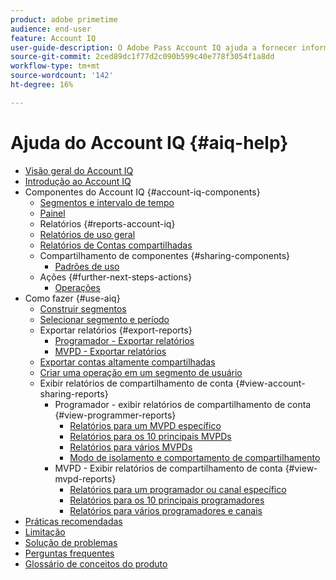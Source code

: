 ```yaml
---
product: adobe primetime
audience: end-user
feature: Account IQ
user-guide-description: O Adobe Pass Account IQ ajuda a fornecer informações sobre os componentes do Account IQ e orienta você pelas jornadas de uso dos vários componentes.
source-git-commit: 2ced89dc1f77d2c090b599c40e778f3054f1a8dd
workflow-type: tm+mt
source-wordcount: '142'
ht-degree: 16%

---
```


# Ajuda do Account IQ {#aiq-help}

+ [Visão geral do Account IQ](/help/accountiq/home.md)
+ [Introdução ao Account IQ](/help/accountiq/get-started.md)
+ Componentes do Account IQ {#account-iq-components}
   + [Segmentos e intervalo de tempo](/help/accountiq/segments-timeframe.md)
   + [Painel](/help/accountiq/dashboard.md)
   + Relatórios {#reports-account-iq}
   + [Relatórios de uso geral](/help/accountiq/general-usage-reports.md)
   + [Relatórios de Contas compartilhadas](/help/accountiq/shared-acc-reports.md)
   + Compartilhamento de componentes {#sharing-components}
      + [Padrões de uso](/help/accountiq/usage-patterns.md)
   + Ações {#further-next-steps-actions}
      + [Operações](/help/accountiq/operations.md)
+ Como fazer {#use-aiq}
   + [Construir segmentos](/help/accountiq/build-segment.md)
   + [Selecionar segmento e período](/help/accountiq/howto-select-segment-timeframe.md)
   + Exportar relatórios {#export-reports}
      + [Programador - Exportar relatórios](/help/accountiq/export-segment-metrics-progr.md)
      + [MVPD - Exportar relatórios](/help/accountiq/export-segment-metrics-mvpd.md)
   + [Exportar contas altamente compartilhadas](/help/accountiq/export-acc-information.md)
   + [Criar uma operação em um segmento de usuário](/help/accountiq/operation-affecting-user-segment.md)
   + Exibir relatórios de compartilhamento de conta {#view-account-sharing-reports}
      + Programador - exibir relatórios de compartilhamento de conta {#view-programmer-reports}
         + [Relatórios para um MVPD específico](/help/accountiq/reports-for-specific-mvpds.md)
         + [Relatórios para os 10 principais MVPDs](/help/accountiq/top-10-mvpd-reports.md)
         + [Relatórios para vários MVPDs](viewrep-multiple-mvpd.md)
         + [Modo de isolamento e comportamento de compartilhamento](/help/accountiq/isolation-mode.md)
      + MVPD - Exibir relatórios de compartilhamento de conta {#view-mvpd-reports}
         + [Relatórios para um programador ou canal específico](/help/accountiq/reports-for-specific-programmers.md)
         + [Relatórios para os 10 principais programadores](/help/accountiq/top-10-programmer-reports.md)
         + [Relatórios para vários programadores e canais](viewrep-multiple-programmer.md)
+ [Práticas recomendadas](/help/accountiq/best-practices.md)
+ [Limitação](/help/accountiq/limitations.md)
+ [Solução de problemas](/help/accountiq/troubleshoot.md)
+ [Perguntas frequentes](/help/accountiq/faq.md)
+ [Glossário de conceitos do produto](/help/accountiq/product-concepts.md)